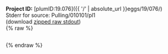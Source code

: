 **Project ID:** [plumID:19.076]({{ '/' | absolute_url }}eggs/19/076/)  
Stderr for source:  Pulling/010101/pl1   
(download [zipped raw stdout](pl1.plumed_master.stdout.txt.zip))  
{% raw %}
<pre>
</pre>
{% endraw %}
